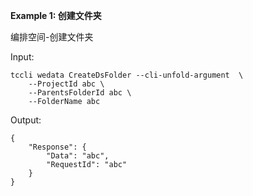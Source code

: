 **Example 1: 创建文件夹**

编排空间-创建文件夹

Input: 

```
tccli wedata CreateDsFolder --cli-unfold-argument  \
    --ProjectId abc \
    --ParentsFolderId abc \
    --FolderName abc
```

Output: 
```
{
    "Response": {
        "Data": "abc",
        "RequestId": "abc"
    }
}
```

